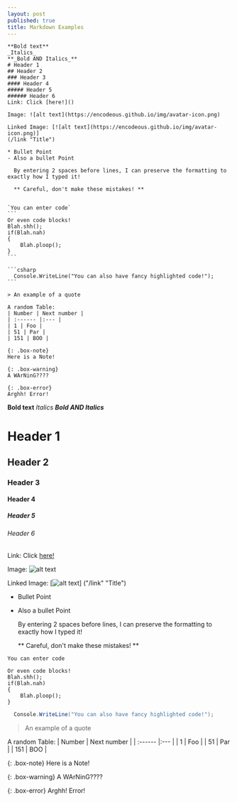 ```yaml
---
layout: post
published: true
title: Markdown Examples
---
```



~~~
**Bold text**
_Italics_
**_Bold AND Italics_**
# Header 1
## Header 2
### Header 3
#### Header 4
##### Header 5
###### Header 6
Link: Click [here!]()

Image: ![alt text](https://encodeous.github.io/img/avatar-icon.png)

Linked Image: [![alt text](https://encodeous.github.io/img/avatar-icon.png)]
(/link "Title")

* Bullet Point
- Also a bullet Point

  By entering 2 spaces before lines, I can preserve the formatting to exactly how I typed it!
  
  ** Careful, don't make these mistakes! **


`You can enter code`
```
Or even code blocks!
Blah.shh();
if(Blah.nah)
{
	Blah.ploop();
}
```

```csharp
  Console.WriteLine("You can also have fancy highlighted code!");
```

> An example of a quote

A random Table:
| Number | Next number |
| :------ |:--- |
| 1 | Foo |
| 51 | Par |
| 151 | BOO |

{: .box-note}
Here is a Note!

{: .box-warning}
A WArNinG????

{: .box-error}
Arghh! Error!
~~~

**Bold text**
_Italics_
**_Bold AND Italics_**
# Header 1
## Header 2
### Header 3
#### Header 4
##### Header 5
###### Header 6
Link: Click [here!]()

Image: ![alt text](https://encodeous.github.io/img/avatar-icon.png)

Linked Image: [![alt text](https://encodeous.github.io/img/avatar-icon.png)]
("/link" "Title")

* Bullet Point
- Also a bullet Point

  By entering 2 spaces before lines, I can preserve the formatting to exactly how I typed it!
  
  ** Careful, don't make these mistakes! **


`You can enter code`
~~~
Or even code blocks!
Blah.shh();
if(Blah.nah)
{
	Blah.ploop();
}
~~~

```csharp
  Console.WriteLine("You can also have fancy highlighted code!");
```

> An example of a quote

A random Table:
| Number | Next number |
| :------ |:--- |
| 1 | Foo |
| 51 | Par |
| 151 | BOO |

{: .box-note}
Here is a Note!

{: .box-warning}
A WArNinG????

{: .box-error}
Arghh! Error!
